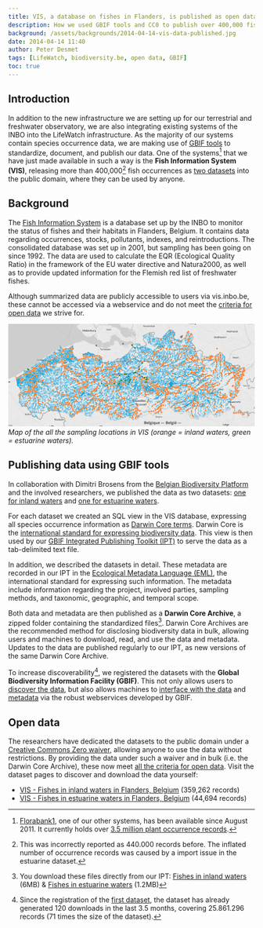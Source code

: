 ```yaml
---
title: VIS, a database on fishes in Flanders, is published as open data
description: How we used GBIF tools and CC0 to publish over 400,000 fish occurrences.
background: /assets/backgrounds/2014-04-14-vis-data-published.jpg
date: 2014-04-14 11:40
author: Peter Desmet
tags: [LifeWatch, biodiversity.be, open data, GBIF]
toc: true
---
```


## Introduction

In addition to the new infrastructure we are setting up for our terrestrial and freshwater observatory, we are also integrating existing systems of the INBO into the LifeWatch infrastructure. As the majority of our systems contain species occurrence data, we are making use of [GBIF tools](https://www.gbif.org/publishing-data) to standardize, document, and publish our data. One of the systems[^1] that we have just made available in such a way is the **Fish Information System (VIS)**, releasing more than 400,000[^2] fish occurrences as [two datasets](http://www.gbif.org/dataset/search?q=vis+-+Fishes) into the public domain, where they can be used by anyone.

[^1]: [Florabank1](http://doi.org/10.3897/phytokeys.12.2849), one of our other systems, has been available since August 2011. It currently holds over [3.5 million plant occurrence records](http://www.gbif.org/dataset/271c444f-f8d8-4986-b748-e7367755c0c1).

[^2]: This was incorrectly reported as 440.000 records before. The inflated number of occurrence records was caused by a import issue in the estuarine dataset.

## Background

The [Fish Information System](https://www.vlaanderen.be/inbo/en-gb/data-applications/vis-informatiesysteem/) is a database set up by the INBO to monitor the status of fishes and their habitats in Flanders, Belgium. It contains data regarding occurrences, stocks, pollutants, indexes, and reintroductions. The consolidated database was set up in 2001, but sampling has been going on since 1992. The data are used to calculate the EQR (Ecological Quality Ratio) in the framework of the EU water directive and Natura2000, as well as to provide updated information for the Flemish red list of freshwater fishes.

Although summarized data are publicly accessible to users via vis.inbo.be, these cannot be accessed via a webservice and do not meet the [criteria for open data](http://opendefinition.org) we strive for.

![Map of VIS sampling locations](/assets/images/2014-04-14-vis-data-published-sampling-locations.png)
_Map of the all the sampling locations in VIS (orange = inland waters, green = estuarine waters)._

## Publishing data using GBIF tools

In collaboration with Dimitri Brosens from the [Belgian Biodiversity Platform](http://www.biodiversity.be) and the involved researchers, we published the data as two datasets: [one for inland waters](https://doi.org/10.15468/gzyxyd) and [one for estuarine waters](https://doi.org/10.15468/estwpt).

For each dataset we created an SQL view in the VIS database, expressing all species occurrence information as [Darwin Core terms](http://rs.tdwg.org/dwc/terms/index.htm). Darwin Core is the [international standard for expressing biodiversity data](http://doi.org/10.1371/journal.pone.0029715). This view is then used by our [GBIF Integrated Publishing Toolkit (IPT)](https://ipt.inbo.be) to serve the data as a tab-delimited text file.

In addition, we described the datasets in detail. These metadata are recorded in our IPT in the [Ecological Metadata Language (EML)](http://en.wikipedia.org/wiki/Ecological_Metadata_Language), the international standard for expressing such information. The metadata include information regarding the project, involved parties, sampling methods, and taxonomic, geographic, and temporal scope.

Both data and metadata are then published as a **Darwin Core Archive**, a zipped folder containing the standardized files[^3]. Darwin Core Archives are the recommended method for disclosing biodiversity data in bulk, allowing users and machines to download, read, and use the data and metadata. Updates to the data are published regularly to our IPT, as new versions of the same Darwin Core Archive.

[^3]: You download these files directly from our IPT: [Fishes in inland waters](https://ipt.inbo.be/archive.do?r=vis-inland-occurrences) (6MB) & [Fishes in estuarine waters](https://ipt.inbo.be/archive.do?r=vis-estuarine-occurrences) (1.2MB)

To increase discoverability[^4], we registered the datasets with the **Global Biodiversity Information Facility (GBIF)**. This not only allows users to [discover the data](http://www.gbif.org/dataset/search?q=vis), but also allows machines to [interface with the data](http://www.gbif.org/developer/occurrence) and [metadata](http://www.gbif.org/developer/registry) via the robust webservices developed by GBIF.

[^4]: Since the registration of the [first dataset](http://www.gbif.org/dataset/823dc56e-f987-495c-98bf-43318719e30f/activity), the dataset has already generated 120 downloads in the last 3.5 months, covering 25.861.296 records (71 times the size of the dataset).

## Open data

The researchers have dedicated the datasets to the public domain under a [Creative Commons Zero waiver](http://creativecommons.org/publicdomain/zero/1.0/), allowing anyone to use the data without restrictions. By providing the data under such a waiver and in bulk (i.e. the Darwin Core Archive), these now meet [all the criteria for open data](http://opendefinition.org/od/). Visit the dataset pages to discover and download the data yourself:

* [VIS - Fishes in inland waters in Flanders, Belgium](https://doi.org/10.15468/gzyxyd) (359,262 records)
* [VIS - Fishes in estuarine waters in Flanders, Belgium](https://doi.org/10.15468/estwpt) (44,694 records)
